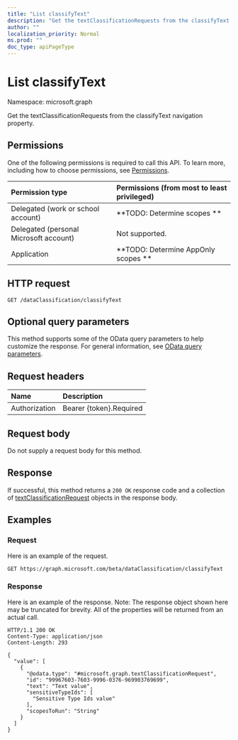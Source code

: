 ```yaml
---
title: "List classifyText"
description: "Get the textClassificationRequests from the classifyText navigation property."
author: ""
localization_priority: Normal
ms.prod: ""
doc_type: apiPageType
---
```


# List classifyText

Namespace: microsoft.graph

Get the textClassificationRequests from the classifyText navigation property.

## Permissions
One of the following permissions is required to call this API. To learn more, including how to choose permissions, see [Permissions](/concepts/permissions-reference.md).

|Permission type|Permissions (from most to least privileged)|
|:---|:---|
|Delegated (work or school account)|**TODO: Determine scopes **|
|Delegated (personal Microsoft account)|Not supported.|
|Application|**TODO: Determine AppOnly scopes **|

## HTTP request
<!-- {
  "blockType": "ignored"
}
-->
``` http
GET /dataClassification/classifyText
```

## Optional query parameters
This method supports some of the OData query parameters to help customize the response. For general information, see [OData query parameters](/graph/query-parameters).

## Request headers
|Name|Description|
|:---|:---|
|Authorization|Bearer {token}.Required|

## Request body
Do not supply a request body for this method.

## Response
If successful, this method returns a `200 OK` response code and a collection of [textClassificationRequest](../resources/textclassificationrequest.md) objects in the response body.

## Examples

### Request
Here is an example of the request.
<!-- {
  "blockType": "request",
  "name": "get_textclassificationrequest"
}
-->
``` http
GET https://graph.microsoft.com/beta/dataClassification/classifyText
```

### Response
Here is an example of the response. Note: The response object shown here may be truncated for brevity. All of the properties will be returned from an actual call.
<!-- {
  "blockType": "response",
  "truncated": true,
  "@odata.type": "collection(microsoft.graph.textclassificationrequest)"
}
-->
``` http
HTTP/1.1 200 OK
Content-Type: application/json
Content-Length: 293

{
  "value": [
    {
      "@odata.type": "#microsoft.graph.textClassificationRequest",
      "id": "99967603-7603-9996-0376-969903769699",
      "text": "Text value",
      "sensitiveTypeIds": [
        "Sensitive Type Ids value"
      ],
      "scopesToRun": "String"
    }
  ]
}
```

